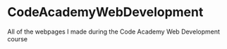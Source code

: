 # CodeAcademyWebDevelopment
All of the webpages I made during the Code Academy Web Development course
